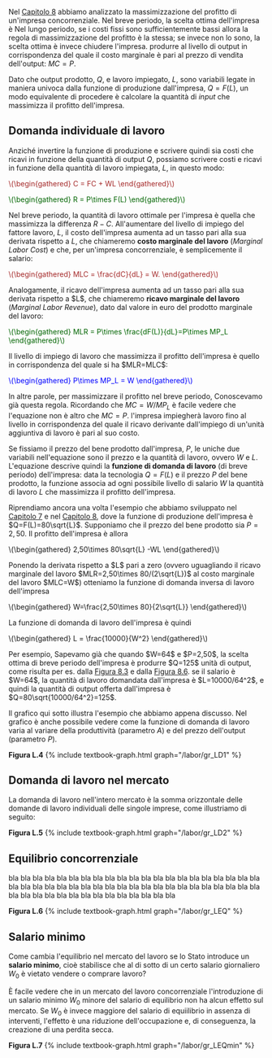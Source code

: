 


Nel <a href="{{ site.baseurl }}/it/I/8/1">Capitolo 8</a> abbiamo analizzato la massimizzazione del profitto di un'impresa concorrenziale. Nel breve periodo, la scelta ottima dell'impresa è 
<span class="marginnote">
Nel lungo periodo, se i costi fissi sono sufficientemente bassi allora la regola di massimizzazione del profitto è la stessa; se invece non lo sono, la scelta ottima è invece chiudere l'impresa.
</span>
produrre al livello di output in corrispondenza del quale il costo marginale è pari al prezzo di vendita dell'output: $MC=P$.

Dato che output prodotto, $Q$, e lavoro impiegato, $L$, sono variabili legate in maniera univoca dalla funzione di produzione dall'impresa, $Q=F(L)$, un modo equivalente di procedere è calcolare la quantità di <i>input</i> che massimizza il profitto dell'impresa.


<h2 id="SUBSEC_LD1">Domanda individuale di lavoro</h2>

Anziché invertire la funzione di produzione e scrivere quindi sia costi che ricavi in funzione della quantità di output $Q$, possiamo scrivere costi e ricavi in funzione della quantità di lavoro impiegata, $L$, in questo modo:

<p><span style="color: Brown;">
\(\begin{gathered}
 C = FC + WL
\end{gathered}\)
</span></p>

<p><span style="color: Darkgreen;">
\(\begin{gathered}
 R = P\times F(L)
\end{gathered}\)
</span></p>

Nel breve periodo, la quantità di lavoro ottimale per l'impresa è quella che massimizza la differenza $R-C$. All'aumentare del livello di impiego del fattore lavoro, $L$, il costo dell'impresa aumenta ad un tasso pari alla sua derivata rispetto a $L$, che chiameremo <b>costo marginale del lavoro</b> (<i>Marginal Labor Cost</i>) e che, per un'impresa concorrenziale, è semplicemente il salario:
<p><span style="color: Brown;">
\(\begin{gathered}
 MLC = \frac{dC}{dL} = W.
\end{gathered}\)
</span></p>
Analogamente, il ricavo dell'impresa aumenta ad un tasso pari alla sua derivata rispetto a $L$, che chiameremo <b>ricavo marginale del lavoro</b> (<i>Marginal Labor Revenue</i>), dato dal valore in euro del prodotto marginale del lavoro:
<p><span style="color: Darkgreen;">
\(\begin{gathered}
 MLR = P\times \frac{dF(L)}{dL}=P\times MP_L
\end{gathered}\)
</span></p>
Il livello di impiego di lavoro che massimizza il profitto dell'impresa è quello in corrispondenza del quale si ha $MLR=MLC$:

<p><span style="color: Blue;">
\(\begin{gathered}
 P\times MP_L = W
\end{gathered}\)
</span></p>

In altre parole, per massimizzare il profitto nel breve periodo,
<span class="marginnote">
Conoscevamo già questa regola. Ricordando che $MC=W/MP_L$ è facile vedere che l'equazione non è altro che $MC=P$.
</span>
l'impresa impiegherà lavoro fino al livello in corrispondenza del quale il ricavo derivante dall'impiego di un'unità aggiuntiva di lavoro è pari al suo costo.

Se fissiamo il prezzo del bene prodotto dall'impresa, $P$, le uniche due variabili nell'equazione sono il prezzo e la quantità di lavoro, ovvero $W$ e $L$. L'equazione descrive quindi la <b>funzione di domanda di lavoro</b> (di breve periodo) dell'impresa: data la tecnologia $Q=F(L)$ e il prezzo $P$ del bene prodotto, la funzione associa ad ogni possibile livello di salario $W$ la quantità di lavoro $L$ che massimizza il profitto dell'impresa. 

Riprendiamo ancora una volta l'esempio che abbiamo sviluppato nel <a href="{{ site.baseurl }}/it/I/7/1">Capitolo 7</a> e nel <a href="{{ site.baseurl }}/it/I/8/1">Capitolo 8</a>, dove la funzione di produzione dell'impresa è $Q=F(L)=80\sqrt{L}$. Supponiamo che il prezzo del bene prodotto sia $P=2,50$. Il profitto dell'impresa è allora
<p><span>
\(\begin{gathered}
 2,50\times 80\sqrt{L} -WL
\end{gathered}\)
</span></p>
Ponendo la derivata rispetto a $L$ pari a zero (ovvero uguagliando il ricavo marginale del lavoro $MLR=2,50\times 80/(2\sqrt{L})$ al costo marginale del lavoro $MLC=W$) otteniamo la funzione di domanda inversa di lavoro dell'impresa
<p><span>
\(\begin{gathered}
 W=\frac{2,50\times 80}{2\sqrt{L}}
\end{gathered}\)
</span></p>
La funzione di domanda di lavoro dell'impresa è quindi
<p><span>
\(\begin{gathered}
 L = \frac{10000}{W^2}
\end{gathered}\)
</span></p>
Per esempio,
<span class="marginnote">
Sapevamo già che quando $W=64$ e $P=2,50$, la scelta ottima di breve periodo dell'impresa è produrre $Q=125$ unità di output, come risulta per es. dalla <a href="{{ site.baseurl }}/it/I/8/1#gr_RC">Figura 8.3</a> e dalla 
<a href="{{ site.baseurl }}/it/I/8/2#gr_supply1">Figura 8.6</a>.
</span>
se il salario è $W=64$, la quantità di lavoro domandata dall'impresa è $L=10000/64^2$, e quindi la quantità di output offerta dall'impresa è $Q=80\sqrt{10000/64^2}=125$.

Il grafico qui sotto illustra l'esempio che abbiamo appena discusso. Nel grafico è anche possibile vedere come la funzione di domanda di lavoro varia al variare della produttività (parametro $A$) e del prezzo dell'output (parametro $P$). 

<a id="gr_LD1"><strong>Figura L.4</strong></a>
{% include textbook-graph.html graph="/labor/gr_LD1" %}












<h2 id="SUBSEC_LD2">Domanda di lavoro nel mercato</h2>

La domanda di lavoro nell'intero mercato è la somma orizzontale delle domande di lavoro individuali delle singole imprese, come illustriamo di seguito:

<a id="gr_LD2"><strong>Figura L.5</strong></a>
{% include textbook-graph.html graph="/labor/gr_LD2" %}







<h2 id="SUBSEC_LEQ">Equilibrio concorrenziale</h2>

bla bla bla bla bla bla bla bla bla bla bla bla bla bla bla bla bla bla bla bla bla bla bla bla bla bla bla bla 
bla bla bla bla bla bla bla bla bla bla bla bla bla bla bla bla bla bla bla bla bla bla bla bla bla bla bla bla



<a id="gr_LEQ"><strong>Figura L.6</strong></a>
{% include textbook-graph.html graph="/labor/gr_LEQ" %}











<h2 id="SUBSEC_MW1">Salario minimo</h2>

Come cambia l'equilibrio nel mercato del lavoro se lo Stato introduce un <b>salario minimo</b>, cioè stabilisce che al di sotto di un certo salario giornaliero $W_0$ è vietato vendere o comprare lavoro? 

È facile vedere che in un mercato del lavoro concorrenziale l'introduzione di un salario minimo $W_0$ minore del salario di equilibrio non ha alcun effetto sul mercato. Se $W_0$ è invece maggiore del salario di equiilibrio in assenza di interventi, l'effetto è una riduzione dell'occupazione e, di conseguenza, la creazione di una perdita secca.

<a id="gr_LEQmin"><strong>Figura L.7</strong></a>
{% include textbook-graph.html graph="/labor/gr_LEQmin" %}






